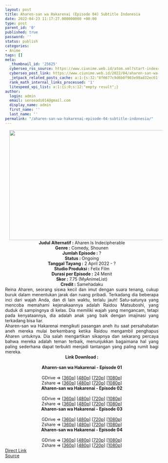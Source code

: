 ```yaml
---
layout: post
title: Aharen-san wa Hakarenai (Episode 04) Subtitle Indonesia
date: 2022-04-23 11:17:27.000000000 +00:00
type: post
parent_id: '0'
published: true
password: ''
status: publish
categories:
- Anime
tags: []
meta:
  _thumbnail_id: '25625'
  cyberseo_rss_source: https://www.ciunime.web.id/atom.xml?start-index=1
  cyberseo_post_link: https://www.ciunime.web.id/2022/04/aharen-san-wa-hakarenai-subtitle.html
  _jetpack_related_posts_cache: a:1:{s:32:"8f6677c9d6b0f903e98ad32ec61f8deb";a:2:{s:7:"expires";i:1651935639;s:7:"payload";a:3:{i:0;a:1:{s:2:"id";i:25520;}i:1;a:1:{s:2:"id";i:25410;}i:2;a:1:{s:2:"id";i:25761;}}}}
  rank_math_internal_links_processed: '1'
  litespeed_vpi_list: a:1:{i:0;s:12:"empty result";}
author:
  login: admin
  email: senseads014@gmail.com
  display_name: admin
  first_name: ''
  last_name: ''
permalink: "/aharen-san-wa-hakarenai-episode-04-subtitle-indonesia/"
---
```

<div class="separator" style="clear: both; text-align: center;"><a href="https://blogger.googleusercontent.com/img/b/R29vZ2xl/AVvXsEj1OpV0bq9DgUtZj-Em5xnmdzsm8KIzpCz6anb6UMXOyV2rKhlPDDFlk42i5u7hEB1dK87zUvhkiCsvfD31SbaGYIBxdjyhsd1m977rZGf9hmveiAN02ufz7e3In9c1qVLISwsa-ReetPD1Zx4TXzXz-8se0q_k1eK-Irn8QDEw7X7u30pslKlWKglV/s1280/Aharen-san%20wa%20Hakarenai.jpg" style="margin-left: 1em; margin-right: 1em;"><img border="0" data-original-height="720" data-original-width="1280" height="360" src="{{ site.baseurl }}/assets/2022/04/Aharen-san%20wa%20Hakarenai.jpg" width="640" /></a></div>
<div class="separator" style="clear: both; text-align: center;"></div>
<div style="text-align: center;"><b>Judul</b><b><b> Alternatif</b> :</b> Aharen Is Indecipherable</div>
<div style="text-align: center;"><b><b>Genre :</b></b> Comedy, Shounen</div>
<div style="text-align: center;"><b>Jumlah Episode :</b> ?<br /><b>Status :&nbsp;</b>Ongoing<br /><b>Tanggal Tayang :</b> 2 April&nbsp;2022 - ?<br /><b>Studio Produksi :</b>&nbsp;Felix Film<br /><b>Durasi per Episode :</b> 24 Menit</div>
<div style="text-align: center;"><b>Skor :</b> 7.75 (MyAnimeList)</div>
<div style="text-align: center;"><b>Credit :</b>&nbsp;Samehadaku</div>
<div style="text-align: center;"></div>
<div style="text-align: justify;">
<div>Reina Aharen, seorang siswa kecil dan imut dengan suara tenang, cukup buruk dalam menentukan jarak dan ruang pribadi. Terkadang dia beberapa inci dari wajah Anda, dan di lain waktu, terlalu jauh! Satu-satunya yang mencoba memahami kejenakaannya adalah Raidou Matsuboshi, yang duduk di sampingnya di kelas. Dia memiliki wajah yang mengancam, tetapi pada kenyataannya, dia adalah anak yang baik dengan imajinasi yang terkadang bisa liar.</div>
<div></div>
<div>Aharen-san wa Hakarenai mengikuti pasangan aneh itu saat persahabatan aneh mereka mulai berkembang ketika Raidou mengambil penghapus Aharen untuknya. Dia salah mengartikan sikapnya dan sekarang percaya bahwa mereka adalah teman terbaik, menunjukkan bagaimana hal yang paling sederhana dapat terbukti menjadi tantangan yang paling rumit bagi mereka.</div>
</div>
<div style="text-align: justify;"></div>
<div style="text-align: justify;"></div>
<div style="text-align: center;">
<div style="text-align: center;">
<div style="text-align: left;">
<div style="text-align: center;"><b>Link Download :</b></div>
<div style="text-align: center;"><b><br /></b></div>
<div style="text-align: center;"><span style="text-align: left;"><b>Aharen-san wa Hakarenai&nbsp;</b></span><b>- Episode 01</b></div>
<div style="text-align: center;"><b><br /></b></div>
<div style="text-align: center;">GDrive =&gt; [<a href="https://acefile.co/f/71606576/awh-01-360p-samehadaku-care-mp4" target="_blank" rel="noopener">360p</a>] [<a href="https://acefile.co/f/71606581/awh-01-480p-samehadaku-care-mp4" target="_blank" rel="noopener">480p</a>] [<a href="https://acefile.co/f/71606899/awh-01-mp4hd-samehadaku-care-mp4" target="_blank" rel="noopener">720p</a>] [<a href="https://acefile.co/f/71607300/awh-01-fullhd-samehadaku-care-mp4" target="_blank" rel="noopener">1080p</a>]</div>
<div style="text-align: center;">Zshare =&gt; [<a href="https://www14.zippyshare.com/v/j2R2TxFu/file.html" target="_blank" rel="noopener">360p</a>] [<a href="https://www14.zippyshare.com/v/vvzj9PXv/file.html" target="_blank" rel="noopener">480p</a>] [<a href="https://www103.zippyshare.com/v/4PoB7b59/file.html" target="_blank" rel="noopener">720p</a>] [<a href="https://www77.zippyshare.com/v/zVwezygs/file.html" target="_blank" rel="noopener">1080p</a>]</div>
<div style="text-align: center;"></div>
<div style="text-align: center;">
<div><span style="text-align: left;"><b>Aharen-san wa Hakarenai&nbsp;</b></span><b>- Episode 02</b></div>
<div><b><br /></b></div>
<div>GDrive =&gt; [<a href="https://acefile.co/f/72168806/awh-02-360p-samehadaku-care-mp4" target="_blank" rel="noopener">360p</a>] [<a href="https://acefile.co/f/72168813/awh-02-480p-samehadaku-care-mp4" target="_blank" rel="noopener">480p</a>] [<a href="https://acefile.co/f/72168957/awh-02-mp4hd-samehadaku-care-mp4" target="_blank" rel="noopener">720p</a>] [<a href="https://acefile.co/f/72169340/awh-02-fullhd-samehadaku-care-mp4" target="_blank" rel="noopener">1080p</a>]</div>
<div>Zshare =&gt; [<a href="https://www33.zippyshare.com/v/kbnYLbzq/file.html" target="_blank" rel="noopener">360p</a>] [<a href="https://www33.zippyshare.com/v/J4wRZiHB/file.html" target="_blank" rel="noopener">480p</a>] [<a href="https://www49.zippyshare.com/v/p9LfNPr3/file.html" target="_blank" rel="noopener">720p</a>] [<a href="https://www116.zippyshare.com/v/cUOZC9bj/file.html" target="_blank" rel="noopener">1080p</a>]</div>
<div></div>
<div>
<div><span style="text-align: left;"><b>Aharen-san wa Hakarenai&nbsp;</b></span><b>- Episode 03</b></div>
<div><b><br /></b></div>
<div>GDrive =&gt; [<a href="https://acefile.co/f/72722028/awh-03-360p-samehadaku-care-mp4" target="_blank" rel="noopener">360p</a>] [<a href="https://acefile.co/f/72722035/awh-03-480p-samehadaku-care-mp4" target="_blank" rel="noopener">480p</a>] [<a href="https://acefile.co/f/72722737/awh-03-mp4hd-samehadaku-care-mp4" target="_blank" rel="noopener">720p</a>] [<a href="https://acefile.co/f/72722953/awh-03-fullhd-samehadaku-care-mp4" target="_blank" rel="noopener">1080p</a>]</div>
<div>Zshare =&gt; [<a href="https://www101.zippyshare.com/v/vQJEs0hF/file.html" target="_blank" rel="noopener">360p</a>] [<a href="https://www101.zippyshare.com/v/rFevbC5O/file.html" target="_blank" rel="noopener">480p</a>] [<a href="https://www30.zippyshare.com/v/HNqOHjen/file.html" target="_blank" rel="noopener">720p</a>] [<a href="https://www60.zippyshare.com/v/0UBONDVH/file.html" target="_blank" rel="noopener">1080p</a>]</div>
</div>
<div></div>
<div>
<div><span style="text-align: left;"><b>Aharen-san wa Hakarenai&nbsp;</b></span><b>- Episode 04</b></div>
<div><b><br /></b></div>
<div>GDrive =&gt; [<a href="https://acefile.co/f/73249094/awh-04-360p-samehadaku-care-mp4" target="_blank" rel="noopener">360p</a>] [<a href="https://acefile.co/f/73249099/awh-04-480p-samehadaku-care-mp4" target="_blank" rel="noopener">480p</a>] [<a href="https://acefile.co/f/73249235/awh-04-mp4hd-samehadaku-care-mp4" target="_blank" rel="noopener">720p</a>] [<a href="https://acefile.co/f/73249895/awh-04-fullhd-samehadaku-care-mp4" target="_blank" rel="noopener">1080p</a>]</div>
<div>Zshare =&gt; [<a href="https://www19.zippyshare.com/v/0O1p2hcj/file.html" target="_blank" rel="noopener">360p</a>] [<a href="https://www19.zippyshare.com/v/ujuKomch/file.html" target="_blank" rel="noopener">480p</a>] [<a href="https://www72.zippyshare.com/v/Nr0EekuM/file.html" target="_blank" rel="noopener">720p</a>] [<a href="https://www21.zippyshare.com/v/KGlukDgr/file.html" target="_blank" rel="noopener">1080p</a>]</div>
</div>
</div>
</div>
</div>
</div>
<link rel="stylesheet" href="https://cdnjs.cloudflare.com/ajax/libs/font-awesome/4.7.0/css/font-awesome.min.css" />
<div class="divbtn"> <a href="https://handymansurrender.com/fihup8buzv?key=94550f7ce39444073321dde3b8782f97" class="btn"><i class="fa fa-download"></i> Direct Link</a> <br /><a href="https://www.ciunime.web.id/2022/04/aharen-san-wa-hakarenai-subtitle.html">Source</a> </div>
